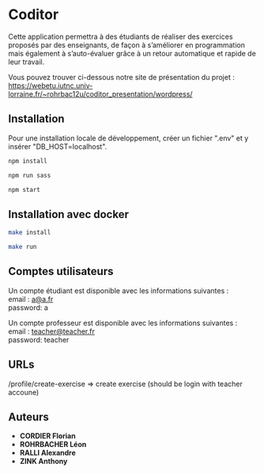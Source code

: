 # Coditor

Cette application permettra à des étudiants de réaliser des exercices proposés par des enseignants, de façon à s’améliorer en programmation mais également à s’auto-évaluer grâce à un retour automatique et rapide de leur travail.

Vous pouvez trouver ci-dessous notre site de présentation du projet :  
https://webetu.iutnc.univ-lorraine.fr/~rohrbac12u/coditor_presentation/wordpress/

## Installation

Pour une installation locale de développement, créer un fichier ".env" et y insérer "DB_HOST=localhost".

```sh
npm install
```

```sh
npm run sass
```

```sh
npm start
```

## Installation avec docker
```sh
make install 
```

```sh
make run 
```

## Comptes utilisateurs

Un compte étudiant est disponible avec les informations suivantes :  
    email : a@a.fr  
    password: a  

Un compte professeur est disponible avec les informations suivantes :  
    email : teacher@teacher.fr  
    password: teacher  

## URLs

/profile/create-exercise => create exercise (should be login with teacher accoune)

## Auteurs
* **CORDIER Florian**
* **ROHRBACHER Léon**
* **RALLI Alexandre**
* **ZINK Anthony**